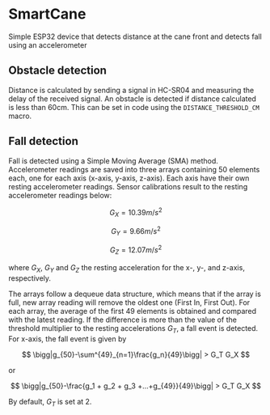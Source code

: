 # SmartCane

Simple ESP32 device that detects distance at the cane front and detects fall using an accelerometer

## Obstacle detection
Distance is calculated by sending a signal in HC-SR04 and measuring the delay of the received signal. An obstacle is detected if distance calculated is less than 60cm. This can be set in code using the `DISTANCE_THRESHOLD_CM` macro. 

## Fall detection
Fall is detected using a Simple Moving Average (SMA) method. Accelerometer readings are saved into three arrays containing 50 elements each, one for each axis (x-axis, y-axis, z-axis). Each axis have their own resting accelerometer readings. Sensor calibrations result to the resting accelerometer readings below:

$$G_X = 10.39 m/s^2$$

$$G_Y = 9.66 m/s^2$$

$$G_Z = 12.07 m/s^2$$

where $G_X$, $G_Y$ and $G_Z$ the resting acceleration for the x-, y-, and z-axis, respectively.

The arrays follow a dequeue data structure, which means that if the array is full, new array reading will remove the oldest one (First In, First Out). For each array, the average of the first 49 elements is obtained and compared with the latest reading. If the difference is more than the value of the threshold multiplier to the resting accelerations $G_T$, a fall event is detected. For x-axis, the fall event is given by

$$ \bigg|g_{50}-\sum^{49}_{n=1}\frac{g_n}{49}\bigg| > G_T G_X $$

or

$$ \bigg|g_{50}-\frac{g_1 + g_2 + g_3 +...+g_{49}}{49}\bigg| > G_T G_X $$

By default, $G_T$ is set at 2.
